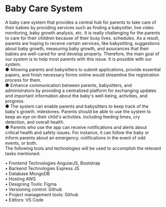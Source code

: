 # Baby Care System<br>
A baby care system that provides a central hub for parents to take care of their babies by providing services such as finding a babysitter, live video monitoring, baby growth analysis, etc. 
It is really challenging for the parents to care for their children because of their busy lives.
schedules. As a result, parents are hoping to receive certain services, like babysitting,
suggestions about baby growth, measuring baby growth, and assurances that their babies
are well-cared for and develop properly. Therefore, the main goal of our system is to help
most parents with this issue. It is possible with our system.<br>
● Allowing parents and babysitters to submit applications, provide essential papers, and finish
necessary forms online would streamline the registration process for them.<br>
● Enhance communication between parents, babysitters, and administrators by providing a
centralized platform for exchanging updates and important information about the baby's
well-being, activities, and progress.<br>
● The system can enable parents and babysitters to keep track of the baby's growth.
milestones. Parents should be able to use the system to keep an eye on their child's activities.
including feeding times, cry detection, and overall health.<br>
● Parents who use the app can receive notifications and alerts about critical health and safety
issues. For instance, it can follow the baby or inform parents about an emergency.
notifications in the event of odd events, or both.<br>
The following tools and technologies will be used to accomplish the relevant tasks mentioned:<br>

• Frontend Technologies AngularJS, Bootstrap<br>
• Backend Technologies Express JS<br>
• Database MongoDB<br>
• Hosting AWS<br>
• Designing Tools: Figma<br>
• Versioning control: Github<br>
• Project management tools: Github<br>
• Editors: VS Code

